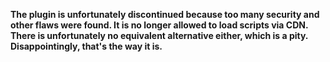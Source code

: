 **The plugin is unfortunately discontinued because too many security and other flaws were found. It is no longer allowed to load scripts via CDN. There is unfortunately no equivalent alternative either, which is a pity. Disappointingly, that's the way it is.**
